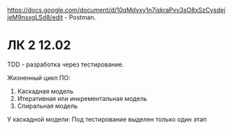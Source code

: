 https://docs.google.com/document/d/10qMdyxy1n7iskraPvv3sO8xSzCysdejjeM9nsxgLSd8/edit - Postman.

# ЛК 2 12.02

TDD - разработка через тестирование. 

Жизненный цикл ПО:
1. Каскадная модель
2. Итеративная или инкрементальная модель
3. Спиральная модель

У каскадной модели:
Под тестирование выделен только один этап
